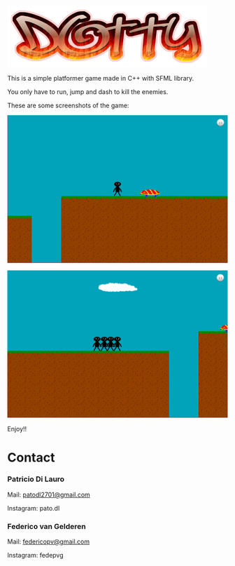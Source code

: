 ![logo](logo\logo.png)

This is a simple platformer game made in C++ with SFML library. 

You only have to run, jump and dash to kill the enemies.

These are some screenshots of the game:

![screenshot-1](screenshots\screenshot-1.png)



![screenshot-1](screenshots\screenshot-2.png)



Enjoy!!

# Contact

### Patricio Di Lauro

Mail: [patodl2701@gmail.com](mailto:patodl2701@gmail.com)

Instagram: pato.dl

### Federico van Gelderen

Mail: [federicopv@gmail.com](mailto:federicopv@gmail.com)

Instagram: fedepvg



